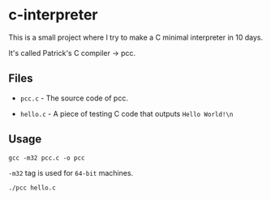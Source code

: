 # c-interpreter

This is a small project where I try to make a C minimal interpreter in 10 days.

It's called Patrick's C compiler -> pcc.

## Files

* `pcc.c` - The source code of pcc.

* `hello.c` - A piece of testing C code that outputs `Hello World!\n`

## Usage

`gcc -m32 pcc.c -o pcc`

`-m32` tag is used for `64-bit` machines.

`./pcc hello.c`

